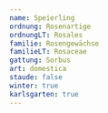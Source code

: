 ```yaml
---
name: Speierling
ordnung: Rosenartige
ordnungLT: Rosales
familie: Rosengewächse
familieLT: Rosaceae
gattung: Sorbus
art: domestica
staude: false
winter: true
karlsgarten: true
---
```

